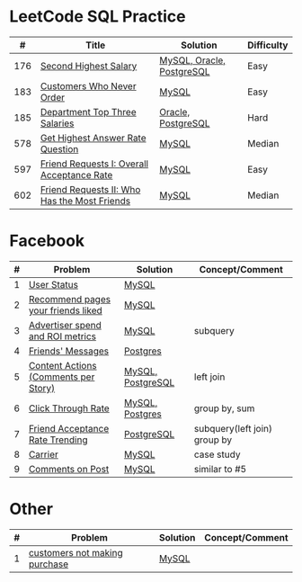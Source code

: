 # LeetCode SQL Practice

| # | Title | Solution| Difficulty|
|---|---|---|----|
|176| [Second Highest Salary](https://leetcode.com/problems/second-highest-salary/) |[MySQL, Oracle, PostgreSQL](176.Second_Highest_Salary.sql)|Easy|
|183| [Customers Who Never Order](https://leetcode.com/problems/customers-who-never-order/)|[MySQL](183.sql)|Easy|
|185| [Department Top Three Salaries](https://leetcode.com/problems/department-top-three-salaries/)|[Oracle, PostgreSQL](185.sql)|Hard|
|578| [Get Highest Answer Rate Question](https://leetcode.com/articles/get-highest-answer-rate-question/)|[MySQL](578.sql)|Median|
|597|[Friend Requests I: Overall Acceptance Rate](https://leetcode.com/articles/friend-requests-i-overall-acceptance-rate/)|[MySQL](597.friend_request_fb.sql)|Easy|
|602|[Friend Requests II: Who Has the Most Friends](https://leetcode.com/articles/friend-requests-ii-who-has-most-friend/)|[MySQL](602.friend_request_2.sql)|Median|

# Facebook
| # | Problem | Solution| Concept/Comment|
|---|---|---|----|
|1| [User Status](fb/user_status.md)|[MySQL](fb/user_status.sql)||
|2| [Recommend pages your friends liked](fb/recommend_pages.md)|[MySQL](fb/recommend_pages.sql)||
|3| [Advertiser spend and ROI metrics](fb/advertiser_spend.md)|[MySQL](fb/advertiser_spend.sql)|subquery|
|4| [Friends' Messages](fb/messages.md)|[Postgres](fb/messages.sql)||
|5| [Content Actions (Comments per Story)](fb/comments_per_story.md)|[MySQL, PostgreSQL](fb/comments_per_story.sql)|left join|
|6| [Click Through Rate](fb/ctr.md)|[MySQL, Postgres](fb/ctr.sql)|group by, sum|
|7| [Friend Acceptance Rate Trending](fb/friend_acceptance_rate_trending.md)|[PostgreSQL](fb/friend_acceptance_rate_trending.sql)|subquery(left join) group by|
|8| [Carrier](fb/carrier.md)|[MySQL](fb/carrier.sql)| case study|
|9| [Comments on Post](fb/comments_on_post.md)|[MySQL](fb/comments_on_post.sql)| similar to #5 |


# Other
| # | Problem | Solution| Concept/Comment|
|---|---|---|----|
| 1 | [customers not making purchase](other/thirdlove.md)|[MySQL](other/thirdlove.sql) | |
